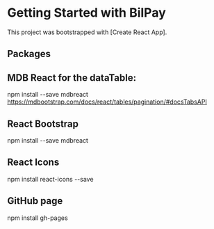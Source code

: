 # Getting Started with BilPay

This project was bootstrapped with [Create React App].

## Packages
## MDB React for the dataTable:
npm install --save mdbreact
https://mdbootstrap.com/docs/react/tables/pagination/#docsTabsAPI

## React Bootstrap 
npm install --save mdbreact

## React Icons
npm install react-icons --save

## GitHub page 
npm install gh-pages

